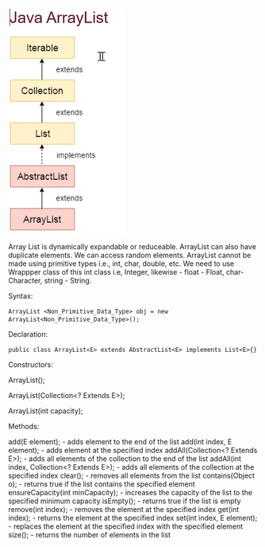 ![1684728843707](image/notes/1684728843707.png)

Array List is dynamically expandable or reduceable. ArrayList can also have duplicate elements. We can access random elements. ArrayList cannot be made using primitive types i.e., int, char, double, etc. We need to use Wrappper class of this int class i.e, Integer, likewise - float - Float, char- Character, string - String. 


Syntax: 

```
ArrayList <Non_Primitive_Data_Type> obj = new ArrayList<Non_Primitive_Data_Type>();
```

Declaration: 

```
public class ArrayList<E> extends AbstractList<E> implements List<E>{}
```

Constructors:

ArrayList();

ArrayList(Collection<? Extends E>);

ArrayList(int capacity);


Methods:

add(E element); - adds element to the end of the list
add(int index, E element); - adds element at the specified index
addAll(Collection<? Extends E>); - adds all elements of the collection to the end of the list
addAll(int index, Collection<? Extends E>); - adds all elements of the collection at the specified index
clear(); - removes all elements from the list
contains(Object o); - returns true if the list contains the specified element
ensureCapacity(int minCapacity); - increases the capacity of the list to the specified minimum capacity
isEmpty(); - returns true if the list is empty
remove(int index); - removes the element at the specified index
get(int index); - returns the element at the specified index
set(int index, E element); - replaces the element at the specified index with the specified element
size(); - returns the number of elements in the list


